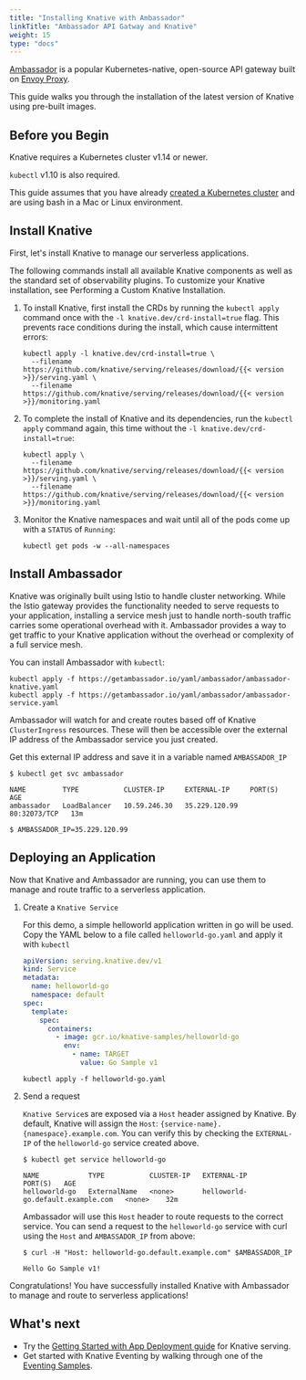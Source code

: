 ```yaml
---
title: "Installing Knative with Ambassador"
linkTitle: "Ambassador API Gatway and Knative"
weight: 15
type: "docs"
---
```


[Ambassador](https://www.getambassador.io/) is a popular Kubernetes-native,
open-source API gateway built on [Envoy Proxy](https://www.envoyproxy.io/).

This guide walks you through the installation of the latest version of Knative
using pre-built images.

## Before you Begin

Knative requires a Kubernetes cluster v1.14 or newer.

`kubectl` v1.10 is also required.

This guide assumes that you have already
[created a Kubernetes cluster](https://kubernetes.io/docs/setup/) and are using
bash in a Mac or Linux environment.

## Install Knative

First, let's install Knative to manage our serverless applications.

The following commands install all available Knative components as well as the
standard set of observability plugins. To customize your Knative installation,
see Performing a Custom Knative Installation.

1.  To install Knative, first install the CRDs by running the `kubectl apply`
    command once with the `-l knative.dev/crd-install=true` flag. This prevents
    race conditions during the install, which cause intermittent errors:

        kubectl apply -l knative.dev/crd-install=true \
          --filename https://github.com/knative/serving/releases/download/{{< version >}}/serving.yaml \
          --filename https://github.com/knative/serving/releases/download/{{< version >}}/monitoring.yaml

2.  To complete the install of Knative and its dependencies, run the
    `kubectl apply` command again, this time without the
    `-l knative.dev/crd-install=true`:

        kubectl apply \
          --filename https://github.com/knative/serving/releases/download/{{< version >}}/serving.yaml \
          --filename https://github.com/knative/serving/releases/download/{{< version >}}/monitoring.yaml

3.  Monitor the Knative namespaces and wait until all of the pods come up with a
    `STATUS` of `Running`:

    ```
    kubectl get pods -w --all-namespaces
    ```

## Install Ambassador

Knative was originally built using Istio to handle cluster networking. While the
Istio gateway provides the functionality needed to serve requests to your
application, installing a service mesh just to handle north-south traffic
carries some operational overhead with it. Ambassador provides a way to get
traffic to your Knative application without the overhead or complexity of a full
service mesh.

You can install Ambassador with `kubectl`:

```
kubectl apply -f https://getambassador.io/yaml/ambassador/ambassador-knative.yaml
kubectl apply -f https://getambassador.io/yaml/ambassador/ambassador-service.yaml
```

Ambassador will watch for and create routes based off of Knative
`ClusterIngress` resources. These will then be accessible over the external IP
address of the Ambassador service you just created.

Get this external IP address and save it in a variable named `AMBASSADOR_IP`

```
$ kubectl get svc ambassador

NAME         TYPE           CLUSTER-IP     EXTERNAL-IP     PORT(S)        AGE
ambassador   LoadBalancer   10.59.246.30   35.229.120.99   80:32073/TCP   13m

$ AMBASSADOR_IP=35.229.120.99
```

## Deploying an Application

Now that Knative and Ambassador are running, you can use them to manage and
route traffic to a serverless application.

1. Create a `Knative Service`

   For this demo, a simple helloworld application written in go will be used.
   Copy the YAML below to a file called `helloworld-go.yaml` and apply it with
   `kubectl`

   ```yaml
   apiVersion: serving.knative.dev/v1
   kind: Service
   metadata:
     name: helloworld-go
     namespace: default
   spec:
     template:
       spec:
         containers:
           - image: gcr.io/knative-samples/helloworld-go
             env:
               - name: TARGET
                 value: Go Sample v1
   ```

   ```
   kubectl apply -f helloworld-go.yaml
   ```

2. Send a request

   `Knative Service`s are exposed via a `Host` header assigned by Knative. By
   default, Knative will assign the `Host`:
   `{service-name}.{namespace}.example.com`. You can verify this by checking the
   `EXTERNAL-IP` of the `helloworld-go` service created above.

   ```
   $ kubectl get service helloworld-go

   NAME            TYPE           CLUSTER-IP   EXTERNAL-IP                         PORT(S)   AGE
   helloworld-go   ExternalName   <none>       helloworld-go.default.example.com   <none>    32m
   ```

   Ambassador will use this `Host` header to route requests to the correct
   service. You can send a request to the `helloworld-go` service with curl
   using the `Host` and `AMBASSADOR_IP` from above:

   ```
   $ curl -H "Host: helloworld-go.default.example.com" $AMBASSADOR_IP

   Hello Go Sample v1!
   ```

Congratulations! You have successfully installed Knative with Ambassador to
manage and route to serverless applications!

## What's next

- Try the
  [Getting Started with App Deployment guide](../serving/getting-started-knative-app/)
  for Knative serving.
- Get started with Knative Eventing by walking through one of the
  [Eventing Samples](../eventing/samples/).
